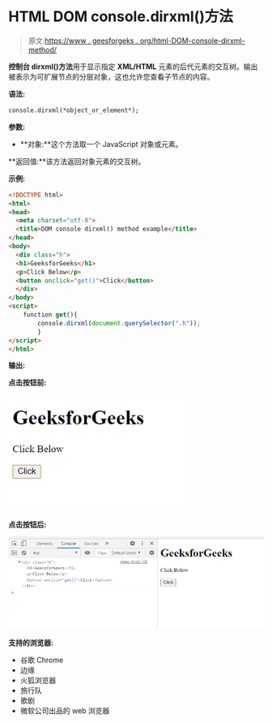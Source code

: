 # HTML DOM console.dirxml()方法

> 原文:[https://www . geesforgeks . org/html-DOM-console-dirxml-method/](https://www.geeksforgeeks.org/html-dom-console-dirxml-method/)

**控制台 dirxml()方法**用于显示指定 **XML/HTML** 元素的后代元素的交互树。输出被表示为可扩展节点的分层对象，这也允许您查看子节点的内容。

**语法:**

```html
console.dirxml(*object_or_element*);
```

**参数:**

*   **对象:**这个方法取一个 JavaScript 对象或元素。

**返回值:**该方法返回对象元素的交互树。

**示例:**

```html
<!DOCTYPE html>
<html>
<head>
  <meta charset="utf-8">
  <title>DOM console dirxml() method example</title>
</head>
<body>
  <div class="h">
  <h1>GeeksforGeeks</h1>
  <p>Click Below</p>
  <button onclick="get()">Click</button>
  </div>
</body>
<script>
    function get(){
        console.dirxml(document.querySelector(".h"));
        }
</script>
</html>
```

**输出:**

**点击按钮前:**

![](img/1bcfe846bb80cf6f42d44281bbe1ce89.png)

**点击按钮后:**

![](img/f5c9c5a8a3c6935e5ef4245330f156fc.png)

**支持的浏览器:**

*   谷歌 Chrome
*   边缘
*   火狐浏览器
*   旅行队
*   歌剧
*   微软公司出品的 web 浏览器